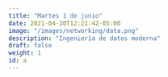 ```yaml
---
title: "Martes 1 de junio"
date: 2021-04-30T12:21:42-05:00
image: "/images/networking/data.png"
description: "Ingeniería de datos moderna"
draft: false
weight: 1
id: a
---
```



